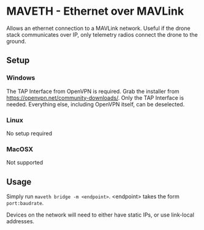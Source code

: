 # MAVETH - Ethernet over MAVLink

Allows an ethernet connection to a MAVLink network. Useful if the drone stack communicates over IP, only telemetry radios connect the drone to the ground.

## Setup

### Windows

The TAP Interface from OpenVPN is required. Grab the installer from https://openvpn.net/community-downloads/. Only the TAP Interface is needed. Everything else, including OpenVPN itself, can be deselected.

### Linux

No setup required

### MacOSX

Not supported

## Usage

Simply run `maveth bridge -m <endpoint>`. \<endpoint\> takes the form `port:baudrate`.

Devices on the network will need to either have static IPs, or use link-local addresses.